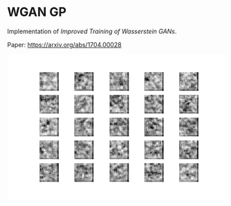 # WGAN GP
Implementation of _Improved Training of Wasserstein GANs_.

Paper: https://arxiv.org/abs/1704.00028

<p align="center">
    <img src="wgan_gp.gif" width="640"\>
</p>
